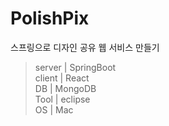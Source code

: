 # PolishPix
스프링으로 디자인 공유 웹 서비스 만들기
>server | SpringBoot <br>
client | React <br>
DB | MongoDB <br>
Tool | eclipse <br>
OS | Mac <br>
